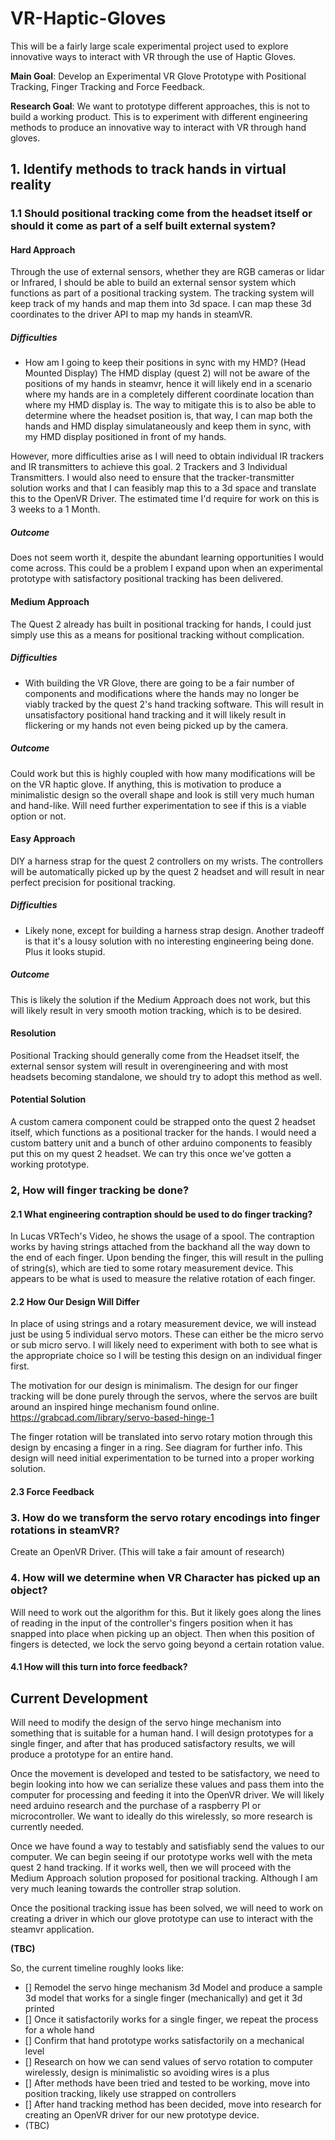 # VR-Haptic-Gloves
This will be a fairly large scale experimental project used to explore innovative ways to interact with VR through the use of Haptic Gloves.

**Main Goal**: Develop an Experimental VR Glove Prototype with Positional Tracking, Finger Tracking and Force Feedback.

**Research Goal**: We want to prototype different approaches, this is not to build a working product. This is to experiment with different engineering methods
to produce an innovative way to interact with VR through hand gloves.

## 1. Identify methods to track hands in virtual reality

### 1.1 Should positional tracking come from the headset itself or should it come as part of a self built external system?

#### Hard Approach 

Through the use of external sensors, whether they are RGB cameras or lidar or Infrared, I should be able to build an external sensor system which functions 
as part of a positional tracking system. The tracking system will keep track of my hands and map them into 3d space. I can map these 3d coordinates to the driver API to
map my hands in steamVR. 

##### Difficulties
- How am I going to keep their positions in sync with my HMD? (Head Mounted Display)
The HMD display (quest 2) will not be aware of the positions of my hands in steamvr, hence it will likely end in a scenario where my hands are in a completely 
different coordinate location than where my HMD display is. The way to mitigate this is to also be able to determine where the headset position is, that way, I can map both 
the hands and HMD display simulataneously and keep them in sync, with my HMD display positioned in front of my hands. 

However, more difficulties arise as I will need to obtain individual IR trackers and IR transmitters to achieve this goal. 2 Trackers and 3 Individual Transmitters.
I would also need to ensure that the tracker-transmitter solution works and that I can feasibly map this to a 3d space and translate this to the OpenVR Driver. The estimated
time I'd require for work on this is 3 weeks to a 1 Month. 

##### Outcome
Does not seem worth it, despite the abundant learning opportunities I would come across. This could be a problem I expand upon when an experimental prototype with
satisfactory positional tracking has been delivered.

#### Medium Approach
The Quest 2 already has built in positional tracking for hands, I could just simply use this as a means for positional tracking without complication.

##### Difficulties
- With building the VR Glove, there are going to be a fair number of components and modifications where the hands may no longer be viably tracked by the quest 2's
hand tracking software. This will result in unsatisfactory positional hand tracking and it will likely result in flickering or my hands not even being picked up by the camera.

##### Outcome
Could work but this is highly coupled with how many modifications will be on the VR haptic glove. If anything, this is motivation to produce a minimalistic design
so the overall shape and look is still very much human and hand-like. Will need further experimentation to see if this is a viable option or not. 

#### Easy Approach
DIY a harness strap for the quest 2 controllers on my wrists. The controllers will be automatically picked up by the quest 2 headset and will result in 
near perfect precision for positional tracking. 

##### Difficulties
- Likely none, except for building a harness strap design. Another tradeoff is that it's a lousy solution with no interesting engineering being done. Plus it looks stupid.

##### Outcome
This is likely the solution if the Medium Approach does not work, but this will likely result in very smooth motion tracking, which is to be desired.

#### Resolution
Positional Tracking should generally come from the Headset itself, the external sensor system will result in overengineering and with most headsets becoming
standalone, we should try to adopt this method as well. 

#### Potential Solution
A custom camera component could be strapped onto the quest 2 headset itself, which functions as a positional tracker for the hands. 
I would need a custom battery unit and a bunch of other arduino components to feasibly put this on my quest 2 headset. We can try this once we've gotten a working prototype.

### 2, How will finger tracking be done? 

#### 2.1 What engineering contraption should be used to do finger tracking?

In Lucas VRTech's Video, he shows the usage of a spool. The contraption works by having strings attached from the backhand all the way down to the end of each finger.
Upon bending the finger, this will result in the pulling of string(s), which are tied to some rotary measurement device. This appears to be what is used to measure the 
relative rotation of each finger. 

#### 2.2 How Our Design Will Differ

In place of using strings and a rotary measurement device, we will instead just be using 5 individual servo motors. These can either be the micro servo or sub micro servo. I
will likely need to experiment with both to see what is the appropriate choice so I will be testing this design on an individual finger first. 

The motivation for our design is minimalism. The design for our finger tracking will be done purely through the servos, where the servos are built around an inspired
hinge mechanism found online. https://grabcad.com/library/servo-based-hinge-1 

The finger rotation will be translated into servo rotary motion through this design by encasing a finger in a ring. See diagram for further info.
This design will need initial experimentation to be turned into a proper working solution.

#### 2.3 Force Feedback

### 3. How do we transform the servo rotary encodings into finger rotations in steamVR?

Create an OpenVR Driver. (This will take a fair amount of research)

### 4. How will we determine when VR Character has picked up an object?

Will need to work out the algorithm for this. But it likely goes along the lines of reading in the input of the controller's fingers position when it has snapped into place
when picking up an object. Then when this position of fingers is detected, we lock the servo going beyond a certain rotation value.

#### 4.1 How will this turn into force feedback?

## Current Development

Will need to modify the design of the servo hinge mechanism into something that is suitable for a human hand. I will design prototypes for a single finger, and after that has produced satisfactory results, we will produce a prototype for an entire hand. 

Once the movement is developed and tested to be satisfactory, we need to begin looking into how we can serialize these values and pass them into the computer for processing and feeding it into the OpenVR driver. We will likely need arduino research and the purchase of a raspberry PI or microcontroller. We want to ideally do this wirelessly, so more research is currently needed.

Once we have found a way to testably and satisfiably send the values to our computer. We can begin seeing if our prototype works well with the meta quest 2 hand tracking. If it works well, then we will proceed with the Medium Approach solution proposed for positional tracking. Although I am very much leaning towards the controller strap solution.

Once the positional tracking issue has been solved, we will need to work on creating a driver in which our glove prototype can use to interact with the steamvr application. 

**(TBC)**

So, the current timeline roughly looks like:
- [] Remodel the servo hinge mechanism 3d Model and produce a sample 3d model that works for a single finger (mechanically) and get it 3d printed
- [] Once it satisfactorily works for a single finger, we repeat the process for a whole hand
- [] Confirm that hand prototype works satisfactorily on a mechanical level
- [] Research on how we can send values of servo rotation to computer wirelessly, design is minimalistic so avoiding wires is a plus
- [] After methods have been tried and tested to be working, move into position tracking, likely use strapped on controllers
- [] After hand tracking method has been decided, move into research for creating an OpenVR driver for our new prototype device.
- (TBC)
